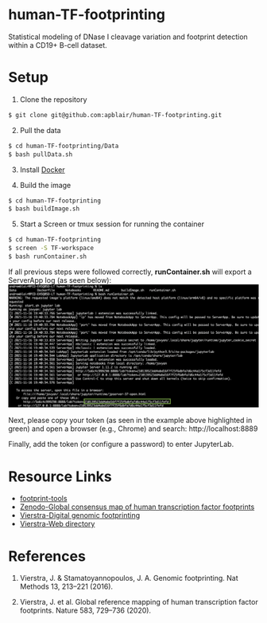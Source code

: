 # human-TF-footprinting
Statistical modeling of DNase I cleavage variation and footprint detection within a CD19+ B-cell dataset.

# Setup

1. Clone the repository
```bash
$ git clone git@github.com:apblair/human-TF-footprinting.git
```

2. Pull the data
```bash
$ cd human-TF-footprinting/Data
$ bash pullData.sh
```

3. Install [Docker](https://docs.docker.com/get-docker/)

4. Build the image
```bash
$ cd human-TF-footprinting
$ bash buildImage.sh
```

5. Start a Screen or tmux session for running the container
```bash
$ cd human-TF-footprinting
$ screen -S TF-workspace
$ bash runContainer.sh
```

If all previous steps were followed correctly, **runContainer.sh** will export a ServerApp log (as seen below): 
![Alt text](Figures/runContainer-Demo.png?raw=true "Title")
    
Next, please copy your token (as seen in the example above highlighted in green) and open a browser (e.g., Chrome) and search: http://localhost:8889

Finally, add the token (or configure a password) to enter JupyterLab.

# Resource Links

* [footprint-tools](https://github.com/jvierstra/footprint-tools)
* [Zenodo-Global consensus map of human transcription factor footprints](https://zenodo.org/record/3905306#.YZQRjb3MJhE)
* [Vierstra-Digital genomic footprinting](https://www.vierstra.org/resources/dgf)
* [Vierstra-Web directory](https://resources.altius.org/~jvierstra/projects/footprinting.2020/)

# References

1. Vierstra, J. & Stamatoyannopoulos, J. A. Genomic footprinting. Nat Methods 13, 213–221 (2016).
  
2. Vierstra, J. et al. Global reference mapping of human transcription factor footprints. Nature 583, 729–736 (2020).
  